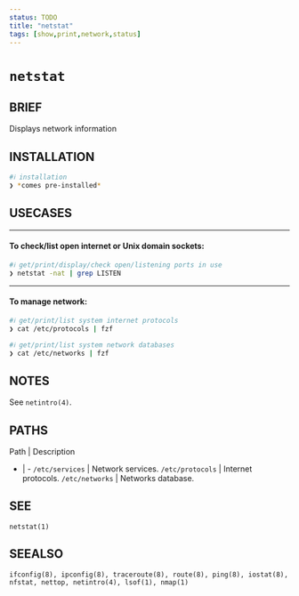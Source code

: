```yaml
---
status: TODO
title: "netstat"
tags: [show,print,network,status]
---
```


# `netstat`

## BRIEF

Displays network information

## INSTALLATION


```bash
#ℹ︎ installation
❯ *comes pre-installed*
```


## USECASES

----
#### To check/list open internet or Unix domain sockets:


```bash
#ℹ︎ get/print/display/check open/listening ports in use
❯ netstat -nat | grep LISTEN
```


----
#### To manage network:


```bash
#ℹ︎ get/print/list system internet protocols
❯ cat /etc/protocols | fzf
```


```bash
#ℹ︎ get/print/list system network databases
❯ cat /etc/networks | fzf
```



## NOTES

See `netintro(4)`.

## PATHS

Path | Description
- | -
`/etc/services` | Network services.
`/etc/protocols` | Internet protocols.
`/etc/networks` | Networks database.

## SEE

    netstat(1)

## SEEALSO

    ifconfig(8), ipconfig(8), traceroute(8), route(8), ping(8), iostat(8), nfstat, nettop, netintro(4), lsof(1), nmap(1)

